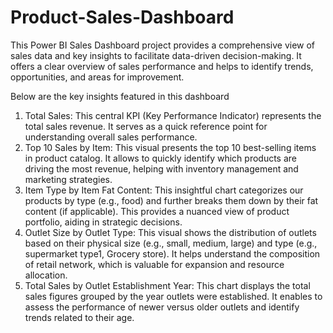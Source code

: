 # Product-Sales-Dashboard
This Power BI Sales Dashboard project provides a comprehensive view of sales data and key insights to facilitate data-driven decision-making. It offers a clear overview of sales performance and helps to identify trends, opportunities, and areas for improvement. 

Below are the key insights featured in this dashboard

1) Total Sales:
This central KPI (Key Performance Indicator) represents the total sales revenue. It serves as a quick reference point for understanding overall sales performance.
2) Top 10 Sales by Item:
This visual presents the top 10 best-selling items in product catalog. It allows to quickly identify which products are driving the most revenue, helping with inventory management and marketing strategies.
3) Item Type by Item Fat Content:
This insightful chart categorizes our products by type (e.g., food) and further breaks them down by their fat content (if applicable). This provides a nuanced view of product portfolio, aiding in strategic decisions.
4) Outlet Size by Outlet Type:
This visual shows the distribution of outlets based on their physical size (e.g., small, medium, large) and type (e.g., supermarket type1, Grocery store). It helps understand the composition of retail network, which is valuable for expansion and resource allocation.
5) Total Sales by Outlet Establishment Year:
This chart displays the total sales figures grouped by the year outlets were established. It enables to assess the performance of newer versus older outlets and identify trends related to their age.
